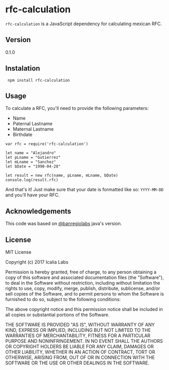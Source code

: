# rfc-calculation

`rfc-calculation` is a JavaScript dependency for calculating mexican RFC.

## Version
0.1.0

## Instalation

```console
 npm install rfc-calculation
```

## Usage

To calculate a RFC, you'll need to provide the following parameters:

- Name
- Paternal Lastname
- Maternal Lastname
- Birthdate

```
var rfc = require('rfc-calculation')

let name = "Alejandro"
let pLname = "Gutierrez"
let mLname = "Sanchez"
let bDate = "1990-04-28"

let result = new rfc(name, pLname, mLname, bDate)
console.log(result.rfc)
```

And that's it! Just make sure that your date is formatted like so: ```
YYYY-MM-DD ``` and you'll have your RFC.

## Acknowledgements
This code was based on [@banregiolabs](https://github.com/banregiolabs) java's version.

## License
MIT License

Copyright (c) 2017 Icalia Labs

Permission is hereby granted, free of charge, to any person obtaining a copy
of this software and associated documentation files (the "Software"), to deal
in the Software without restriction, including without limitation the rights
to use, copy, modify, merge, publish, distribute, sublicense, and/or sell
copies of the Software, and to permit persons to whom the Software is
furnished to do so, subject to the following conditions:

The above copyright notice and this permission notice shall be included in all
copies or substantial portions of the Software.

THE SOFTWARE IS PROVIDED "AS IS", WITHOUT WARRANTY OF ANY KIND, EXPRESS OR
IMPLIED, INCLUDING BUT NOT LIMITED TO THE WARRANTIES OF MERCHANTABILITY,
FITNESS FOR A PARTICULAR PURPOSE AND NONINFRINGEMENT. IN NO EVENT SHALL THE
AUTHORS OR COPYRIGHT HOLDERS BE LIABLE FOR ANY CLAIM, DAMAGES OR OTHER
LIABILITY, WHETHER IN AN ACTION OF CONTRACT, TORT OR OTHERWISE, ARISING FROM,
OUT OF OR IN CONNECTION WITH THE SOFTWARE OR THE USE OR OTHER DEALINGS IN THE
SOFTWARE.